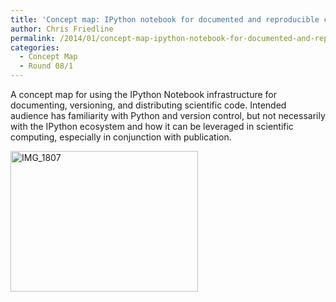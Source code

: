 ```yaml
---
title: 'Concept map: IPython notebook for documented and reproducible computing'
author: Chris Friedline
permalink: /2014/01/concept-map-ipython-notebook-for-documented-and-reproducible-computing/
categories:
  - Concept Map
  - Round 08/1
---
```

A concept map for using the IPython Notebook infrastructure for documenting, versioning, and distributing scientific code. Intended audience has familiarity with Python and version control, but not necessarily with the IPython ecosystem and how it can be leveraged in scientific computing, especially in conjunction with publication.

[<img class="alignnone size-medium wp-image-5588" alt="IMG_1807" src="http://teaching.software-carpentry.org/wp-content/uploads/2014/01/IMG_1807-300x225.jpg" width="300" height="225" />][1]

&nbsp;

 [1]: http://teaching.software-carpentry.org/wp-content/uploads/2014/01/IMG_1807.jpg
